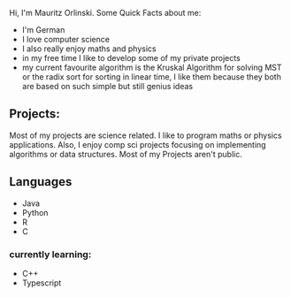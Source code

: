 Hi, I'm Mauritz Orlinski. Some Quick Facts about me:
- I'm German
- I love computer science
- I also really enjoy maths and physics
- in my free time I like to develop some of my private projects
- my current favourite algorithm is the Kruskal Algorithm for solving MST or the radix sort for sorting in linear time, I like them because they both are based on such simple but still genius ideas  

## Projects:
Most of my projects are science related. I like to program maths or physics applications. Also, I enjoy comp sci projects focusing on implementing algorithms or data structures.
Most of my Projects aren't public. 

## Languages
- Java
- Python
- R
- C

### currently learning:
- C++
- Typescript
